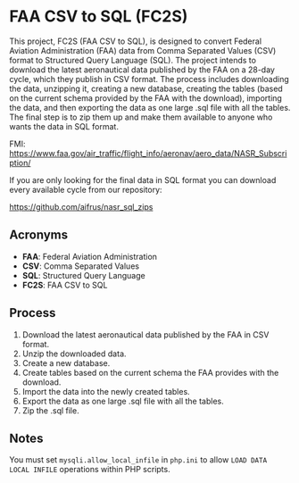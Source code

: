 # FAA CSV to SQL (FC2S)

This project, FC2S (FAA CSV to SQL), is designed to convert Federal Aviation Administration (FAA) data from Comma Separated Values (CSV) format to Structured Query Language (SQL). The project intends to download the latest aeronautical data published by the FAA on a 28-day cycle, which they publish in CSV format. The process includes downloading the data, unzipping it, creating a new database, creating the tables (based on the current schema provided by the FAA with the download), importing the data, and then exporting the data as one large .sql file with all the tables. The final step is to zip them up and make them available to anyone who wants the data in SQL format.

FMI: https://www.faa.gov/air_traffic/flight_info/aeronav/aero_data/NASR_Subscription/

If you are only looking for the final data in SQL format you can download every available cycle from our repository:

https://github.com/aifrus/nasr_sql_zips

## Acronyms

- **FAA**: Federal Aviation Administration
- **CSV**: Comma Separated Values
- **SQL**: Structured Query Language
- **FC2S**: FAA CSV to SQL

## Process

1. Download the latest aeronautical data published by the FAA in CSV format.
2. Unzip the downloaded data.
3. Create a new database.
4. Create tables based on the current schema the FAA provides with the download.
5. Import the data into the newly created tables.
6. Export the data as one large .sql file with all the tables.
7. Zip the .sql file.

## Notes

You must set `mysqli.allow_local_infile` in `php.ini` to allow `LOAD DATA LOCAL INFILE` operations within PHP scripts.

